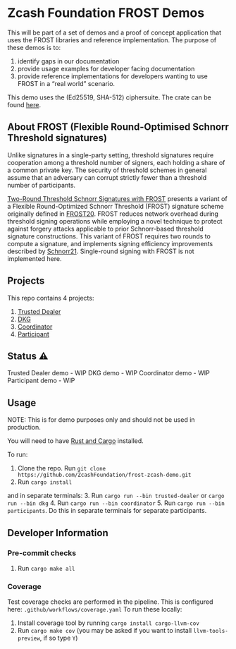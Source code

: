 # Zcash Foundation FROST Demos

This will be part of a set of demos and a proof of concept application that uses the FROST libraries and reference implementation. The purpose of these demos is to:

1. identify gaps in our documentation
2. provide usage examples for developer facing documentation
3. provide reference implementations for developers wanting to use FROST in a “real world” scenario.

This demo uses the (Ed25519, SHA-512) ciphersuite. The crate can be found [here](https://crates.io/crates/frost-ed25519).

## About FROST (Flexible Round-Optimised Schnorr Threshold signatures)

Unlike signatures in a single-party setting, threshold signatures require cooperation among a threshold number of signers, each holding a share of a common private key. The security of threshold
schemes in general assume that an adversary can corrupt strictly fewer than a threshold number of participants.

[Two-Round Threshold Schnorr Signatures with FROST](https://datatracker.ietf.org/doc/draft-irtf-cfrg-frost/) presents a variant of a Flexible Round-Optimized Schnorr Threshold (FROST) signature scheme originally defined in [FROST20](https://eprint.iacr.org/2020/852.pdf). FROST reduces network overhead during threshold
signing operations while employing a novel technique to protect against forgery attacks applicable to prior Schnorr-based threshold signature constructions. This variant of FROST requires two rounds to compute a signature, and implements signing efficiency improvements described by [Schnorr21](https://eprint.iacr.org/2021/1375.pdf). Single-round signing with FROST is not implemented here.

## Projects

This repo contains 4 projects:
1. [Trusted Dealer](https://github.com/ZcashFoundation/frost-zcash-demo/tree/main/trusted-dealer)
2. [DKG](https://github.com/ZcashFoundation/frost-zcash-demo/tree/main/dkg)
3. [Coordinator](https://github.com/ZcashFoundation/frost-zcash-demo/tree/main/coordinator)
4. [Participant](https://github.com/ZcashFoundation/frost-zcash-demo/tree/main/participant)

## Status ⚠

Trusted Dealer demo - WIP
DKG demo - WIP
Coordinator demo - WIP
Participant demo - WIP

## Usage

NOTE: This is for demo purposes only and should not be used in production.

You will need to have [Rust and Cargo](https://doc.rust-lang.org/cargo/getting-started/installation.html) installed.

To run:
1. Clone the repo. Run `git clone https://github.com/ZcashFoundation/frost-zcash-demo.git`
2. Run `cargo install`

and in separate terminals:
3. Run `cargo run --bin trusted-dealer` or `cargo run --bin dkg`
4. Run `cargo run --bin coordinator`
5. Run `cargo run --bin participants`. Do this in separate terminals for separate participants.

## Developer Information

### Pre-commit checks

1. Run `cargo make all`

### Coverage

Test coverage checks are performed in the pipeline. This is configured here: `.github/workflows/coverage.yaml`
To run these locally:
1. Install coverage tool by running `cargo install cargo-llvm-cov`
2. Run `cargo make cov` (you may be asked if you want to install `llvm-tools-preview`, if so type `Y`)
